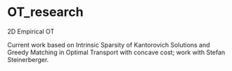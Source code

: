 # OT_research
2D Empirical OT

Current work based on Intrinsic Sparsity of Kantorovich Solutions and Greedy Matching in Optimal Transport with concave cost; work with Stefan Steinerberger.
